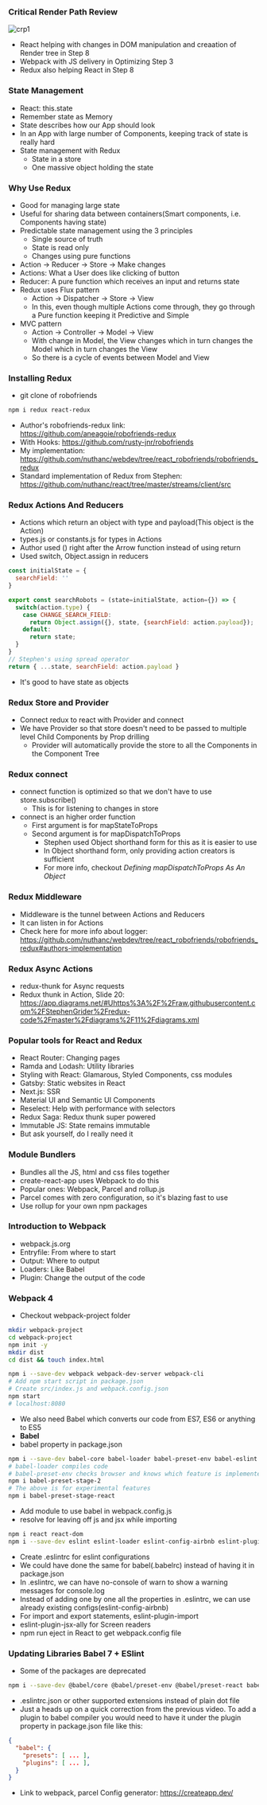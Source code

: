 ### Critical Render Path Review

![crp1](../img/crp1.png)
* React helping with changes in DOM manipulation and creaation of Render tree in Step 8
* Webpack with JS delivery in Optimizing Step 3
* Redux also helping React in Step 8

### State Management

* React: this.state
* Remember state as Memory
* State describes how our App should look
* In an App with large number of Components, keeping track of state is really hard
* State management with Redux
  * State in a store
  * One massive object holding the state

### Why Use Redux

* Good for managing large state
* Useful for sharing data between containers(Smart components, i.e. Components having state)
* Predictable state management using the 3 principles
  * Single source of truth
  * State is read only
  * Changes using pure functions
* Action -> Reducer -> Store -> Make changes
* Actions: What a User does like clicking of button
* Reducer: A pure function which receives an input and returns state
* Redux uses Flux pattern
  * Action -> Dispatcher -> Store -> View
  * In this, even though multiple Actions come through, they go through a Pure function keeping it Predictive and Simple
* MVC pattern
  * Action -> Controller -> Model -> View
  * With change in Model, the View changes which in turn changes the Model which in turn changes the View
  * So there is a cycle of events between Model and View

### Installing Redux

* git clone of robofriends
```sh
npm i redux react-redux
```
* Author's robofriends-redux link: https://github.com/aneagoie/robofriends-redux
* With Hooks: https://github.com/rusty-jnr/robofriends
* My implementation: https://github.com/nuthanc/webdev/tree/react_robofriends/robofriends_redux
* Standard implementation of Redux from Stephen: https://github.com/nuthanc/react/tree/master/streams/client/src

### Redux Actions And Reducers

* Actions which return an object with type and payload(This object is the Action)
* types.js or constants.js for types in Actions
* Author used () right after the Arrow function instead of using return 
* Used switch, Object.assign in reducers
```js
const initialState = {
  searchField: ''
}

export const searchRobots = (state=initialState, action={}) => {
  switch(action.type) {
    case CHANGE_SEARCH_FIELD:
      return Object.assign({}, state, {searchField: action.payload});
    default:
      return state;
  }
}
// Stephen's using spread operator
return { ...state, searchField: action.payload }
```
* It's good to have state as objects

### Redux Store and Provider

* Connect redux to react with Provider and connect
* We have Provider so that store doesn't need to be passed to multiple level Child Components by Prop drilling
  * Provider will automatically provide the store to all the Components in the Component Tree

### Redux connect

* connect function is optimized so that we don't have to use store.subscribe()
  * This is for listening to changes in store
* connect is an higher order function
  * First argument is for mapStateToProps
  * Second argument is for mapDispatchToProps
    * Stephen used Object shorthand form for this as it is easier to use
    * In Object shorthand form, only providing action creators is sufficient
    * For more info, checkout *Defining mapDispatchToProps As An Object*

### Redux Middleware

* Middleware is the tunnel between Actions and Reducers
* It can listen in for Actions
* Check here for more info about logger: https://github.com/nuthanc/webdev/tree/react_robofriends/robofriends_redux#authors-implementation

### Redux Async Actions

* redux-thunk for Async requests
* Redux thunk in Action, Slide 20: https://app.diagrams.net/#Uhttps%3A%2F%2Fraw.githubusercontent.com%2FStephenGrider%2Fredux-code%2Fmaster%2Fdiagrams%2F11%2Fdiagrams.xml

### Popular tools for React and Redux

* React Router: Changing pages 
* Ramda and Lodash: Utility libraries
* Styling with React: Glamarous, Styled Components, css modules
* Gatsby: Static websites in React
* Next.js: SSR
* Material UI and Semantic UI Components
* Reselect: Help with performance with selectors
* Redux Saga: Redux thunk super powered
* Immutable JS: State remains immutable
* But ask yourself, do I really need it

### Module Bundlers

* Bundles all the JS, html and css files together
* create-react-app uses Webpack to do this
* Popular ones: Webpack, Parcel and rollup.js
* Parcel comes with zero configuration, so it's blazing fast to use
* Use rollup for your own npm packages

### Introduction to Webpack

* webpack.js.org
* Entryfile: From where to start
* Output: Where to output
* Loaders: Like Babel
* Plugin: Change the output of the code

### Webpack 4

* Checkout webpack-project folder
```sh
mkdir webpack-project
cd webpack-project
npm init -y
mkdir dist
cd dist && touch index.html

npm i --save-dev webpack webpack-dev-server webpack-cli
# Add npm start script in package.json
# Create src/index.js and webpack.config.json
npm start
# localhost:8080
```
* We also need Babel which converts our code from ES7, ES6 or anything to ES5
* **Babel**
* babel property in package.json
```sh
npm i --save-dev babel-core babel-loader babel-preset-env babel-eslint
# babel-loader compiles code
# babel-preset-env checks browser and knows which feature is implemented in that Browser's particular version and converts it accordingly
npm i babel-preset-stage-2 
# The above is for experimental features
npm i babel-preset-stage-react 
``` 
* Add module to use babel in webpack.config.js
* resolve for leaving off js and jsx while importing
```sh
npm i react react-dom
npm i --save-dev eslint eslint-loader eslint-config-airbnb eslint-plugin-import eslint-plugin-jsx-ally
```
* Create .eslintrc for eslint configurations
* We could have done the same for babel(.babelrc) instead of having it in package.json
* In .eslintrc, we can have no-console of warn to show a warning messages for console.log
* Instead of adding one by one all the properties in .eslintrc, we can use already existing configs(eslint-config-airbnb)
* For import and export statements, eslint-plugin-import
* eslint-plugin-jsx-ally for Screen readers
* npm run eject in React to get webpack.config file

### Updating Libraries Babel 7 + ESlint

* Some of the packages are deprecated
```sh
npm i --save-dev @babel/core @babel/preset-env @babel/preset-react babel-loader
```
* .eslintrc.json or other supported extensions instead of plain dot file
* Just a heads up on a quick correction from the previous video. To add a plugin to babel compiler you would need to have it under the plugin property in package.json file like this:
```json
{
  "babel": {
    "presets": [ ... ],
    "plugins": [ ... ],
  }
}
```
* Link to webpack, parcel Config generator: https://createapp.dev/
